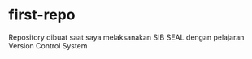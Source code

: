# first-repo
Repository dibuat saat saya melaksanakan SIB SEAL dengan pelajaran Version Control System
